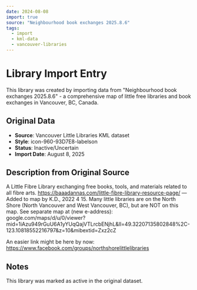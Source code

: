 ```yaml
---
date: 2024-08-08
import: true
source: "Neighbourhood book exchanges 2025.8.6"
tags:
  - import
  - kml-data
  - vancouver-libraries
---
```


# Library Import Entry

This library was created by importing data from "Neighbourhood book exchanges 2025.8.6" - a comprehensive map of little free libraries and book exchanges in Vancouver, BC, Canada.

## Original Data

- **Source**: Vancouver Little Libraries KML dataset
- **Style**: icon-960-93D7E8-labelson
- **Status**: Inactive/Uncertain
- **Import Date**: August 8, 2025

## Description from Original Source

A Little Fibre Library exchanging free books, tools, and materials related to all fibre arts. 
https://baaadannas.com/little-fibre-library-resource-page/
—Added to map by K.D., 2022 4 15.
Many little libraries are on the North Shore (North Vancouver and West Vancouver, BC),
but are NOT on this map.
See separate map at (new e-address):
google.com/maps/d/u/0/viewer?mid=1iAzu949rGuU6A1yYUqQajVTLrcbENjhL&ll=49.32207135802848%2C-123.10818552216797&z=10&mibextid=Zxz2cZ

An easier link might be here by now:
https://www.facebook.com/groups/northshorelittlelibraries



## Notes

This library was marked as active in the original dataset.
